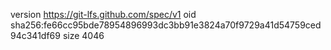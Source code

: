version https://git-lfs.github.com/spec/v1
oid sha256:fe66cc95bde78954896993dc3bb91e3824a70f9729a41d54759ced94c341df69
size 4046
